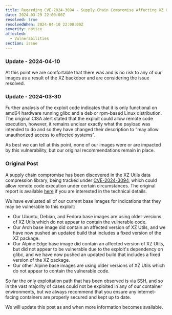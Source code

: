 ```yaml
---
title: Regarding CVE-2024-3094 - Supply Chain Compromise Affecting XZ Utils
date: 2024-03-29 22:00:00Z
resolved: true
resolvedWhen: 2024-04-10 22:00:00Z
severity: notice
affected:
  - Vulnerabilities
section: issue
---
```


### Update - 2024-04-10

At this point we are comfortable that there was and is no risk to any of our images as a result of the XZ backdoor and are considering the issue resolved.

### Update - 2024-03-30

Further analysis of the exploit code indicates that it is only functional on amd64 hardware running glibc and a deb or rpm-based Linux distribution. The original CISA alert stated that the exploit could allow remote code execution, however, it remains unclear exactly what the payload was intended to do and so they have changed their description to "may allow unauthorized access to affected systems".

As best we can tell at this point, none of our images were or are impacted by this vulnerability, but our original recommendations remain in place.

### Original Post

A supply chain compromise has been discovered in the XZ Utils data compression library, being tracked under [CVE-2024-3094](https://www.cisa.gov/news-events/alerts/2024/03/29/reported-supply-chain-compromise-affecting-xz-utils-data-compression-library-cve-2024-3094), which could allow remote code execution under certain circumstances. The original report is available [here](https://www.openwall.com/lists/oss-security/2024/03/29/4) if you are interested in the technical details.

We have evaluated all of our current base images for indications that they may be vulnerable to this exploit:

* Our Ubuntu, Debian, and Fedora base images are using older versions of XZ Utils which do not appear to contain the vulnerable code.
* Our Arch base image did contain an affected version of XZ Utils, and we have now pushed an updated build that includes a fixed version of the XZ package.
* Our Alpine Edge base image did contain an affected version of XZ Utils, but did not appear to be vulnerable due to the exploit's dependency on glibc, and we have now pushed an updated build that includes a fixed version of the XZ package.
* Our other Alpine base images are using older versions of XZ Utils which do not appear to contain the vulnerable code.

So far the only exploitation path that has been observed is via SSH, and so in the vast majority of cases could not be exploited in any of our container environments, but we always recommend that you ensure any internet-facing containers are properly secured and kept up to date.

We will update this post as and when more information becomes available.

